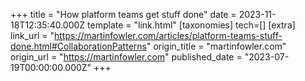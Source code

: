 +++
title = "How platform teams get stuff done"
date = 2023-11-18T12:35:40.000Z
template = "link.html"
[taxonomies]
tech=[]
[extra]
link_url = "https://martinfowler.com/articles/platform-teams-stuff-done.html#CollaborationPatterns"
origin_title = "martinfowler.com"
origin_url = "https://martinfowler.com"
published_date = "2023-07-19T00:00:00.000Z"
+++